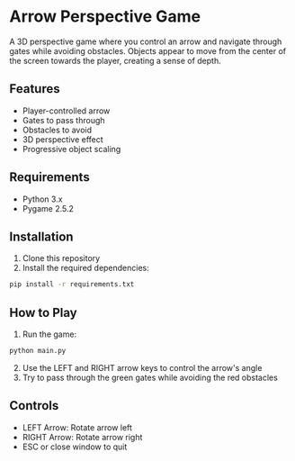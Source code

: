 # Arrow Perspective Game

A 3D perspective game where you control an arrow and navigate through gates while avoiding obstacles. Objects appear to move from the center of the screen towards the player, creating a sense of depth.

## Features
- Player-controlled arrow
- Gates to pass through
- Obstacles to avoid
- 3D perspective effect
- Progressive object scaling

## Requirements
- Python 3.x
- Pygame 2.5.2

## Installation
1. Clone this repository
2. Install the required dependencies:
```bash
pip install -r requirements.txt
```

## How to Play
1. Run the game:
```bash
python main.py
```
2. Use the LEFT and RIGHT arrow keys to control the arrow's angle
3. Try to pass through the green gates while avoiding the red obstacles

## Controls
- LEFT Arrow: Rotate arrow left
- RIGHT Arrow: Rotate arrow right
- ESC or close window to quit
